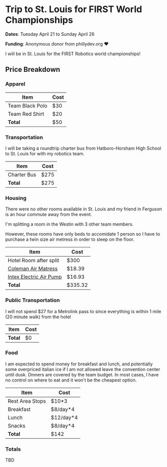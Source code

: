 # Trip to St. Louis for FIRST World Championships

**Dates**: Tuesday April 21 to Sunday April 26

**Funding**: Anonymous donor from phillydev.org :heart:

I will be in St. Louis for the FIRST Robotics world championships!


## Price Breakdown

### Apparel

| Item | Cost |
|--------|------|
| Team Black Polo | $30 |
| Team Red Shirt | $20 |
| **Total** | $50 |

### Transportation

I will be taking a roundtrip charter bus from Hatboro-Horsham High School to St. Louis for with my robotics team.

| Item | Cost |
|--------|------|
| Charter Bus | $275 |
| **Total** | $275 |

### Housing

There were no other rooms available in St. Louis and my friend in Ferguson is an hour commute away from the event.

I'm splitting a room in the Westin with 3 other team members.

However, these rooms have only beds to accomidate 1 person so I have to purchase a twin size air metress in order to sleep on the floor.

| Item | Cost |
|--------|------|
| Hotel Room after split | $300 |
| [Coleman Air Matress](http://www.walmart.com/ip/Coleman-Twin-Sized-Flocked-Air-Bed/5303858) | $18.39 |
| [Intex Electric Air Pump](http://www.walmart.com/ip/Intex-Quick-Fill-AC-Electric-Airbed-Pump/33563033) | $16.93 |
| **Total** | $335.32 |


### Public Transportation

I will not spend $27 for a Metrolink pass to since everything is within 1 mile (20 minute walk) from the hotel 

| Item | Cost |
|--------|------|
| **Total** | $0 |

### Food

I am expected to spend money for breakfast and lunch, and potentially some overpriced italian ice if I am not allowed leave the convention center until dusk. Dinners are covered by the team budget. In most cases, I have no control on where to eat and it won't be the cheapest option.

| Item | Cost |
|--------|------|
| Rest Area Stops | $10*3 |
| Breakfast | $8/day*4 |
| Lunch | $12/day*4 |
| Snacks | $8/day*4 |
| **Total** | $142 |

### Totals

TBD
